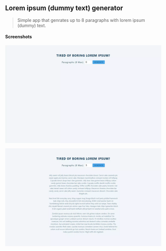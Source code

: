 ## Lorem ipsum (dummy text) generator

> Simple app that genrates up to 8 paragraphs with lorem ipsum (dummy) text.

#### Screenshots

![Main page](https://github.com/CodingOnMars/react-course-projects/blob/main/screenshots/lorem-ipsum-1.webp)

![Generated text](https://github.com/CodingOnMars/react-course-projects/blob/main/screenshots/lorem-ipsum-2.webp)
